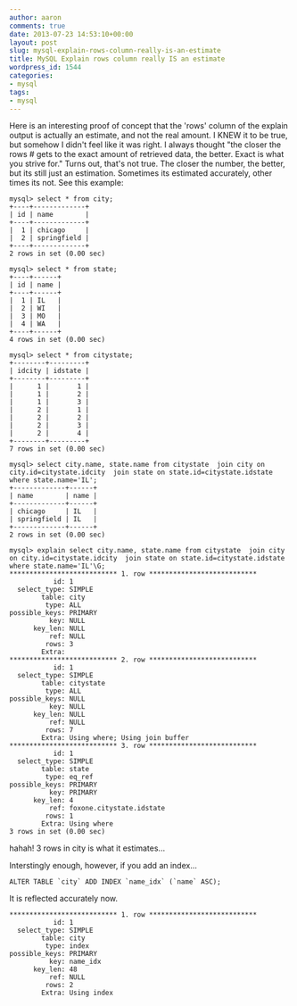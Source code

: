 ```yaml
---
author: aaron
comments: true
date: 2013-07-23 14:53:10+00:00
layout: post
slug: mysql-explain-rows-column-really-is-an-estimate
title: MySQL Explain rows column really IS an estimate
wordpress_id: 1544
categories:
- mysql
tags:
- mysql
---
```


Here is an interesting proof of concept that the 'rows' column of the explain output is actually an estimate, and not the real amount.  I KNEW it to be true, but somehow I didn't feel like it was right.  I always thought "the closer the rows # gets to the exact amount of retrieved data, the better.  Exact is what you strive for."  Turns out, that's not true.  The closer the number, the better, but its still just an estimation.  Sometimes its estimated accurately, other times its not.  See this example:


    
    
    mysql> select * from city;
    +----+-------------+
    | id | name        |
    +----+-------------+
    |  1 | chicago     |
    |  2 | springfield |
    +----+-------------+
    2 rows in set (0.00 sec)
    
    mysql> select * from state;
    +----+------+
    | id | name |
    +----+------+
    |  1 | IL   |
    |  2 | WI   |
    |  3 | MO   |
    |  4 | WA   |
    +----+------+
    4 rows in set (0.00 sec)
    
    mysql> select * from citystate;
    +--------+---------+
    | idcity | idstate |
    +--------+---------+
    |      1 |       1 |
    |      1 |       2 |
    |      1 |       3 |
    |      2 |       1 |
    |      2 |       2 |
    |      2 |       3 |
    |      2 |       4 |
    +--------+---------+
    7 rows in set (0.00 sec)
    
    mysql> select city.name, state.name from citystate  join city on city.id=citystate.idcity  join state on state.id=citystate.idstate  where state.name='IL';
    +-------------+------+
    | name        | name |
    +-------------+------+
    | chicago     | IL   |
    | springfield | IL   |
    +-------------+------+
    2 rows in set (0.00 sec)
    
    mysql> explain select city.name, state.name from citystate  join city on city.id=citystate.idcity  join state on state.id=citystate.idstate  where state.name='IL'\G;
    *************************** 1. row ***************************
               id: 1
      select_type: SIMPLE
            table: city
             type: ALL
    possible_keys: PRIMARY
              key: NULL
          key_len: NULL
              ref: NULL
             rows: 3
            Extra: 
    *************************** 2. row ***************************
               id: 1
      select_type: SIMPLE
            table: citystate
             type: ALL
    possible_keys: NULL
              key: NULL
          key_len: NULL
              ref: NULL
             rows: 7
            Extra: Using where; Using join buffer
    *************************** 3. row ***************************
               id: 1
      select_type: SIMPLE
            table: state
             type: eq_ref
    possible_keys: PRIMARY
              key: PRIMARY
          key_len: 4
              ref: foxone.citystate.idstate
             rows: 1
            Extra: Using where
    3 rows in set (0.00 sec)
    



hahah!  3 rows in city is what it estimates...

Interstingly enough, however, if you add an index...


    
    
    ALTER TABLE `city` ADD INDEX `name_idx` (`name` ASC);
    



It is reflected accurately now.


    
    
    *************************** 1. row ***************************
               id: 1
      select_type: SIMPLE
            table: city
             type: index
    possible_keys: PRIMARY
              key: name_idx
          key_len: 48
              ref: NULL
             rows: 2
            Extra: Using index
    
